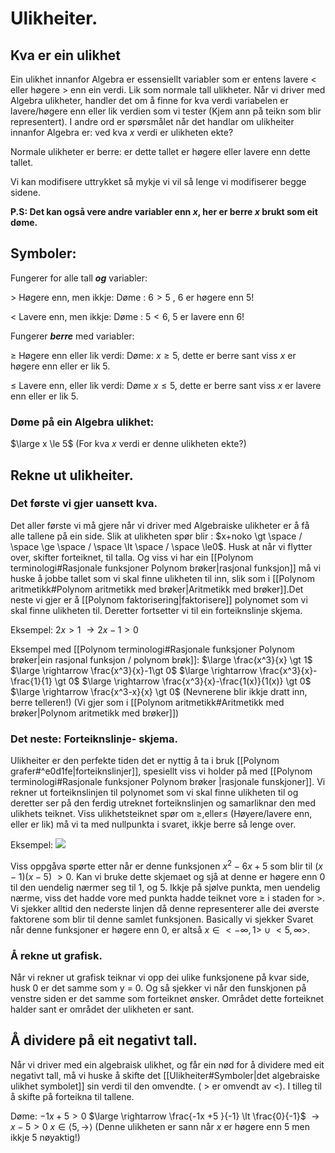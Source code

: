 # Ulikheiter.
## Kva er ein ulikhet
Ein ulikhet innanfor Algebra er essensiellt variabler som er entens lavere $\lt$  eller høgere $\gt$ enn ein verdi. Lik som normale tall ulikheter. Når vi driver med Algebra ulikheter, handler det om å finne for kva verdi variabelen er lavere/høgere enn eller lik verdien som vi tester (Kjem ann på teikn som blir representert). I andre ord er spørsmålet når det handlar om ulikheiter innanfor Algebra er: ved kva $x$ verdi er ulikheten ekte?

Normale ulikheter er berre: er dette tallet er høgere eller lavere enn dette tallet.

Vi kan modifisere uttrykket så mykje vi vil så lenge vi modifiserer begge sidene.


**P.S: Det kan også vere andre variabler enn $x$, her er berre $x$ brukt som eit døme.**

## Symboler:

Fungerer for alle tall ***og*** variabler:

$\gt$ Høgere enn, men ikkje:
Døme : $6\gt5$ , 6 er høgere enn 5!

$\lt$ Lavere enn, men ikkje:
Døme : $5\lt6$, 5 er lavere enn 6!

Fungerer ***berre*** med variabler:

$\ge$ Høgere enn eller lik verdi:
Døme: $x \ge 5$, dette er berre sant viss $x$ er høgere enn eller er lik 5.

$\le$ Lavere enn, eller lik verdi:
Døme $x \le 5$, dette er berre sant viss $x$ er lavere enn eller er lik 5.


### Døme på ein Algebra ulikhet:
$\large x \le 5$  (For kva $x$ verdi er denne ulikheten ekte?)

 
## Rekne ut ulikheiter. 
### Det første vi gjer uansett kva.
Det aller første vi må gjere når vi driver med Algebraiske ulikheter er å få alle tallene på ein side.
Slik at ulikheten spør blir : $x+noko \gt \space / \space \ge \space / \space \lt \space / \space \le0$. Husk at når vi flytter over, skifter forteiknet, til talla. Og viss vi har ein [[Polynom terminologi#Rasjonale funksjoner Polynom brøker|rasjonal funksjon]] må vi huske å jobbe tallet som vi skal finne ulikheten til inn, slik som i  [[Polynom aritmetikk#Polynom aritmetikk med brøker|Aritmetikk med brøker]].Det neste vi gjer er å [[Polynom faktorisering|faktorisere]] polynomet som vi skal finne ulikheten til.  Deretter fortsetter vi til ein forteiknslinje skjema.

Eksempel:
$2x \gt 1$
$\rightarrow 2x-1 \gt 0$

Eksempel med [[Polynom terminologi#Rasjonale funksjoner Polynom brøker|ein rasjonal funksjon / polynom brøk]]:
$\large \frac{x^3}{x} \gt 1$
$\large \rightarrow \frac{x^3}{x}-1\gt 0$
$\large \rightarrow \frac{x^3}{x}- \frac{1}{1} \gt 0$
$\large \rightarrow \frac{x^3}{x}-\frac{1(x)}{1(x)} \gt 0$
$\large \rightarrow \frac{x^3-x}{x} \gt 0$ (Nevnerene blir ikkje dratt inn, berre telleren!)
(Vi gjer som i [[Polynom aritmetikk#Aritmetikk med brøker|Polynom aritmetikk med brøker]])

### Det neste: Forteiknslinje- skjema.
Ulikheiter er den perfekte tiden det er nyttig å ta i bruk [[Polynom grafer#^e0d1fe|forteiknslinjer]], spesiellt viss vi holder på med [[Polynom terminologi#Rasjonale funksjoner Polynom brøker |rasjonale funskjoner]]. Vi rekner ut forteiknslinjen til polynomet som vi skal finne ulikheten til og deretter ser på den ferdig utreknet forteiknslinjen og samarliknar den med ulikhets teiknet. Viss ulikhetsteiknet spør om $\ge, \text{eller} \le$ (Høyere/lavere enn, eller er lik) må vi ta med nullpunkta i svaret, ikkje berre så lenge over.

Eksempel:
![](https://www.matematikk.org/aim/matematikk/files/e/b/a/190439a7b4f1a063347db6305371f518d2541cc597/eba190439a7b4f1a063347db6305371f518d2541cc597.gif/Scale?geometry=360x600%3E)

Viss oppgåva spørte etter når er denne funksjonen $x^2-6x+5$ som blir til $(x-1)(x-5)$  $\gt 0$. Kan vi bruke dette skjemaet og sjå at denne er høgere enn 0 til den uendelig nærmer seg til 1, og 5. Ikkje på sjølve punkta, men uendelig nærme, viss det hadde vore med punkta hadde teiknet vore $\ge$ i staden for $\gt$. 
Vi sjekker alltid den nederste linjen då denne representerer alle dei øverste faktorene som blir til denne samlet funksjonen. Basically vi sjekker 
Svaret når denne funksjoner er høgere enn 0, er altså $x \in <-\infty, 1>$ $\cup$ $<5, \infty>$.   
   

### Å rekne ut grafisk.
Når vi rekner ut grafisk teiknar vi opp dei ulike funksjonene på kvar side, husk 0 er det samme som y = 0. Og så sjekker vi når den funskjonen på venstre siden er det samme som forteiknet ønsker. Området dette forteiknet halder sant er området der ulikheten er sant.


## Å dividere på eit negativt tall.

Når vi driver med ein algebraisk ulikhet, og får ein nød for å dividere med eit negativt tall, må vi huske å skifte det [[Ulikheiter#Symboler|det algebraiske ulikhet symbolet]] sin verdi til den omvendte. ( $\gt$ er omvendt av $\lt$). I tilleg til å skifte på forteikna til tallene.

Døme: 
$-1x +5 \gt 0$
$\large \rightarrow \frac{-1x +5 }{-1} \lt \frac{0}{-1}$
$\rightarrow x-5 \gt 0$
$x \in \left\langle 5 , \rightarrow \right\rangle$ (Denne ulikheten er sann når $x$ er høgere enn 5 men ikkje 5 nøyaktig!)


